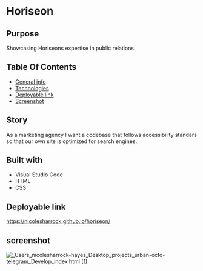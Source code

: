 # Horiseon

## Purpose 
Showcasing Horiseons expertise in public relations.

## Table Of Contents
* [General info](#story)
* [Technologies](#built-with)
* [Deployable link](#deployable-link) 
* [Screenshot](screenshot)

## Story
As a marketing agency I want a codebase that follows accessibility standars so that our own site is optimized for search engines.


## Built with
* Visual Studio Code
* HTML
* CSS


## Deployable link 
https://nicolesharrock.github.io/horiseon/

## screenshot 

![_Users_nicolesharrock-hayes_Desktop_projects_urban-octo-telegram_Develop_index html (1)](https://user-images.githubusercontent.com/97641313/155625649-20044f13-ed95-4216-af42-22dbab701200.png)


